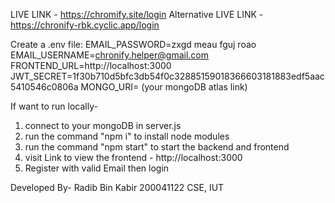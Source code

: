 LIVE LINK - https://chromify.site/login
Alternative LIVE LINK - https://chronify-rbk.cyclic.app/login


Create a .env file:
EMAIL_PASSWORD=zxgd meau fguj roao
EMAIL_USERNAME=chronify.helper@gmail.com
FRONTEND_URL=http://localhost:3000
JWT_SECRET=1f30b710d5bfc3db54f0c32885159018366603181883edf5aac5410546c0806a
MONGO_URI= (your mongoDB atlas link)

If want to run locally-
1. connect to your mongoDB in server.js
2. run the command "npm i" to install node modules
3. run the command "npm start" to start the backend and frontend
4. visit Link to view the frontend - http://localhost:3000
5. Register with valid Email then login

Developed By-
Radib Bin Kabir
200041122
CSE, IUT
